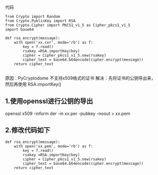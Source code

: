 代码

```
from Crypto import Random
from Crypto.PublicKey import RSA
from Crypto.Cipher import PKCS1_v1_5 as Cipher_pkcs1_v1_5
import base64

def rsa_encrypt(message):
    with open('xx.cer', mode='rb') as f:
        key = f.read()
        rsakey =RSA.importKey(key)
        cipher = Cipher_pkcs1_v1_5.new(rsakey)
        cipher_text = base64.b64encode(cipher.encrypt(message))
    return cipher_text
    
```

原因：PyCryptodome 不支持x509格式的证书
解决：先将证书的公钥导出来，然后再使用 RSA.importKey()

## 1.使用openssl进行公钥的导出
openssl x509 -inform der -in xx.per -pubkey -noout > xx.pem

## 2.修改代码如下

```
def rsa_encrypt(message):
    with open('xx.pem', mode='rb') as f:
        key = f.read()
        rsakey =RSA.importKey(key)
        cipher = Cipher_pkcs1_v1_5.new(rsakey)
        cipher_text = base64.b64encode(cipher.encrypt(message))
    return cipher_text

```
    
